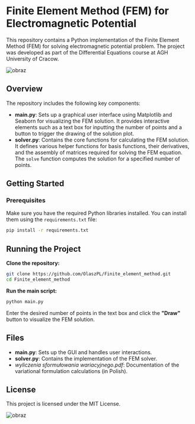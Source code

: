 # Finite Element Method (FEM) for Electromagnetic Potential

This repository contains a Python implementation of the Finite Element Method (FEM) for solving electromagnetic potential problem. The project was developed as part of the Differential Equations course at AGH University of Cracow.

![obraz](https://github.com/user-attachments/assets/ed45b92c-41a2-403c-98f0-dccdc8eb8247)

## Overview

The repository includes the following key components:

- **main.py**: Sets up a graphical user interface using Matplotlib and Seaborn for visualizing the FEM solution. It provides interactive elements such as a text box for inputting the number of points and a button to trigger the drawing of the solution plot.
- **solver.py**: Contains the core functions for calculating the FEM solution. It defines various helper functions for basis functions, their derivatives, and the assembly of matrices required for solving the FEM equation. The `solve` function computes the solution for a specified number of points.

## Getting Started

### Prerequisites

Make sure you have the required Python libraries installed. You can install them using the `requirements.txt` file:
```bash
pip install -r requirements.txt
```

## Running the Project

**Clone the repository:**

```bash
git clone https://github.com/OlaszPL/Finite_element_method.git
cd Finite_element_method
```

**Run the main script:**

```bash
python main.py
```

Enter the desired number of points in the text box and click the **"Draw"** button to visualize the FEM solution.

## Files

* **main.py**: Sets up the GUI and handles user interactions.
* **solver.py**: Contains the implementation of the FEM solver.
* *wyliczenia sformułowania wariacyjnego.pdf*: Documentation of the variational formulation calculations (in Polish).

## License

This project is licensed under the MIT License.

![obraz](https://github.com/user-attachments/assets/72d2d6a9-a2b6-470c-a43e-7122a7f8295a)
